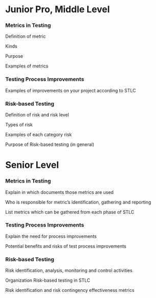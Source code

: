 # Junior Pro, Middle Level
### Metrics in Testing
Definition of metric

Kinds

Purpose

Examples of metrics

### Testing Process Improvements
Examples of improvements on your project according to STLC

### Risk-based Testing
Definition of risk and risk level

Types of risk

Examples of each category risk

Purpose of Risk-based testing (in general)


# Senior Level
### Metrics in Testing
Explain in which documents those metrics are used

Who is responsible for metric’s identification, gathering and reporting

List metrics which can be gathered from each phase of STLC

### Testing Process Improvements
Explain the need for process improvements

Potential benefits and risks of test process improvements

### Risk-based Testing
Risk identification, analysis, monitoring and control activities

Organization Risk-based testing in STLC

Risk identification and risk contingency effectiveness metrics

